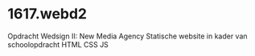 # 1617.webd2
Opdracht Wedsign II: New Media Agency
Statische website in kader van schoolopdracht
HTML CSS JS
